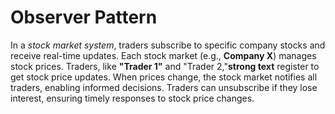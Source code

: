 # Observer Pattern

In a *stock market system*, traders subscribe to specific company stocks and receive real-time updates. Each stock market (e.g., **Company X**) manages stock prices. Traders, like **"Trader 1"** and "Trader 2,"**strong text** register to get stock price updates. When prices change, the stock market notifies all traders, enabling informed decisions. Traders can unsubscribe if they lose interest, ensuring timely responses to stock price changes.